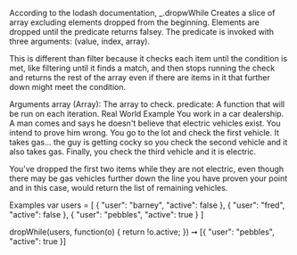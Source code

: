 According to the lodash documentation, \_.dropwWhile Creates a slice of array excluding elements dropped from the beginning. Elements are dropped until the predicate returns falsey. The predicate is invoked with three arguments: (value, index, array).

This is different than filter because it checks each item until the condition is met, like filtering until it finds a match, and then stops running the check and returns the rest of the array even if there are items in it that further down might meet the condition.

Arguments
array (Array): The array to check.
predicate: A function that will be run on each iteration.
Real World Example
You work in a car dealership. A man comes and says he doesn't believe that electric vehicles exist. You intend to prove him wrong. You go to the lot and check the first vehicle. It takes gas... the guy is getting cocky so you check the second vehicle and it also takes gas. Finally, you check the third vehicle and it is electric.

You've dropped the first two items while they are not electric, even though there may be gas vehicles further down the line you have proven your point and in this case, would return the list of remaining vehicles.

Examples
var users = [
{ "user": "barney", "active": false },
{ "user": "fred", "active": false },
{ "user": "pebbles", "active": true }
]

dropWhile(users, function(o) { return !o.active; })
➞ [{ "user": "pebbles", "active": true }]
